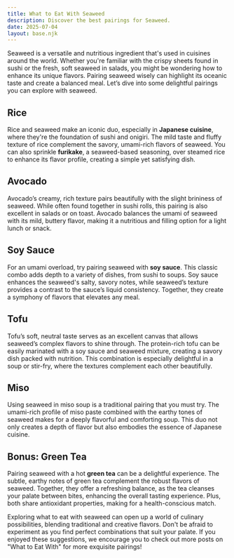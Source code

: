```yaml
---
title: What to Eat With Seaweed
description: Discover the best pairings for Seaweed.
date: 2025-07-04
layout: base.njk
---
```


Seaweed is a versatile and nutritious ingredient that's used in cuisines around the world. Whether you're familiar with the crispy sheets found in sushi or the fresh, soft seaweed in salads, you might be wondering how to enhance its unique flavors. Pairing seaweed wisely can highlight its oceanic taste and create a balanced meal. Let’s dive into some delightful pairings you can explore with seaweed.

## **Rice**

Rice and seaweed make an iconic duo, especially in **Japanese cuisine**, where they're the foundation of sushi and onigiri. The mild taste and fluffy texture of rice complement the savory, umami-rich flavors of seaweed. You can also sprinkle **furikake**, a seaweed-based seasoning, over steamed rice to enhance its flavor profile, creating a simple yet satisfying dish.

## **Avocado**

Avocado’s creamy, rich texture pairs beautifully with the slight brininess of seaweed. While often found together in sushi rolls, this pairing is also excellent in salads or on toast. Avocado balances the umami of seaweed with its mild, buttery flavor, making it a nutritious and filling option for a light lunch or snack.

## **Soy Sauce**

For an umami overload, try pairing seaweed with **soy sauce**. This classic combo adds depth to a variety of dishes, from sushi to soups. Soy sauce enhances the seaweed's salty, savory notes, while seaweed’s texture provides a contrast to the sauce’s liquid consistency. Together, they create a symphony of flavors that elevates any meal.

## **Tofu**

Tofu’s soft, neutral taste serves as an excellent canvas that allows seaweed’s complex flavors to shine through. The protein-rich tofu can be easily marinated with a soy sauce and seaweed mixture, creating a savory dish packed with nutrition. This combination is especially delightful in a soup or stir-fry, where the textures complement each other beautifully.

## **Miso**

Using seaweed in miso soup is a traditional pairing that you must try. The umami-rich profile of miso paste combined with the earthy tones of seaweed makes for a deeply flavorful and comforting soup. This duo not only creates a depth of flavor but also embodies the essence of Japanese cuisine. 

## Bonus: **Green Tea**

Pairing seaweed with a hot **green tea** can be a delightful experience. The subtle, earthy notes of green tea complement the robust flavors of seaweed. Together, they offer a refreshing balance, as the tea cleanses your palate between bites, enhancing the overall tasting experience. Plus, both share antioxidant properties, making for a health-conscious match.

Exploring what to eat with seaweed can open up a world of culinary possibilities, blending traditional and creative flavors. Don't be afraid to experiment as you find perfect combinations that suit your palate. If you enjoyed these suggestions, we encourage you to check out more posts on "What to Eat With" for more exquisite pairings!
